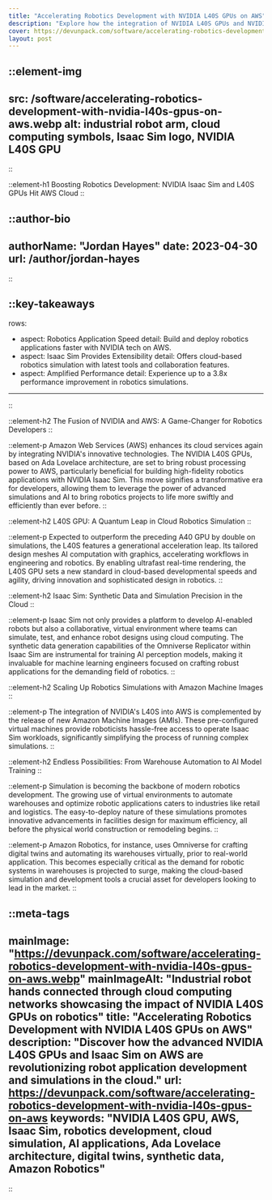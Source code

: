 ```yaml
---
title: "Accelerating Robotics Development with NVIDIA L40S GPUs on AWS"
description: "Explore how the integration of NVIDIA L40S GPUs and NVIDIA Isaac Sim on Amazon Web Services is transforming the cloud-based robotics application development."
cover: https://devunpack.com/software/accelerating-robotics-development-with-nvidia-l40s-gpus-on-aws.webp
layout: post
---
```


::element-img
---
src: /software/accelerating-robotics-development-with-nvidia-l40s-gpus-on-aws.webp
alt: industrial robot arm, cloud computing symbols, Isaac Sim logo, NVIDIA L40S GPU
---
::

::element-h1
Boosting Robotics Development: NVIDIA Isaac Sim and L40S GPUs Hit AWS Cloud
::

::author-bio
---
authorName: "Jordan Hayes"
date: 2023-04-30
url: /author/jordan-hayes
---
::

::key-takeaways
---
rows:
 - aspect: Robotics Application Speed
   detail: Build and deploy robotics applications faster with NVIDIA tech on AWS.
 - aspect: Isaac Sim Provides Extensibility
   detail: Offers cloud-based robotics simulation with latest tools and collaboration features.
 - aspect: Amplified Performance
   detail: Experience up to a 3.8x performance improvement in robotics simulations.
---
::

::element-h2
The Fusion of NVIDIA and AWS: A Game-Changer for Robotics Developers
::

::element-p
Amazon Web Services (AWS) enhances its cloud services again by integrating NVIDIA's innovative technologies. The NVIDIA L40S GPUs, based on Ada Lovelace architecture, are set to bring robust processing power to AWS, particularly beneficial for building high-fidelity robotics applications with NVIDIA Isaac Sim. This move signifies a transformative era for developers, allowing them to leverage the power of advanced simulations and AI to bring robotics projects to life more swiftly and efficiently than ever before.
::

::element-h2
L40S GPU: A Quantum Leap in Cloud Robotics Simulation
::

::element-p
Expected to outperform the preceding A40 GPU by double on simulations, the L40S features a generational acceleration leap. Its tailored design meshes AI computation with graphics, accelerating workflows in engineering and robotics. By enabling ultrafast real-time rendering, the L40S GPU sets a new standard in cloud-based developmental speeds and agility, driving innovation and sophisticated design in robotics.
::

::element-h2
Isaac Sim: Synthetic Data and Simulation Precision in the Cloud
::

::element-p
Isaac Sim not only provides a platform to develop AI-enabled robots but also a collaborative, virtual environment where teams can simulate, test, and enhance robot designs using cloud computing. The synthetic data generation capabilities of the Omniverse Replicator within Isaac Sim are instrumental for training AI perception models, making it invaluable for machine learning engineers focused on crafting robust applications for the demanding field of robotics.
::

::element-h2
Scaling Up Robotics Simulations with Amazon Machine Images
::

::element-p
The integration of NVIDIA's L40S into AWS is complemented by the release of new Amazon Machine Images (AMIs). These pre-configured virtual machines provide roboticists hassle-free access to operate Isaac Sim workloads, significantly simplifying the process of running complex simulations.
::

::element-h2
Endless Possibilities: From Warehouse Automation to AI Model Training
::

::element-p
Simulation is becoming the backbone of modern robotics development. The growing use of virtual environments to automate warehouses and optimize robotic applications caters to industries like retail and logistics. The easy-to-deploy nature of these simulations promotes innovative advancements in facilities design for maximum efficiency, all before the physical world construction or remodeling begins.
::

::element-p
Amazon Robotics, for instance, uses Omniverse for crafting digital twins and automating its warehouses virtually, prior to real-world application. This becomes especially critical as the demand for robotic systems in warehouses is projected to surge, making the cloud-based simulation and development tools a crucial asset for developers looking to lead in the market.
::

::meta-tags
---
mainImage: "https://devunpack.com/software/accelerating-robotics-development-with-nvidia-l40s-gpus-on-aws.webp"
mainImageAlt: "Industrial robot hands connected through cloud computing networks showcasing the impact of NVIDIA L40S GPUs on robotics"
title: "Accelerating Robotics Development with NVIDIA L40S GPUs on AWS"
description: "Discover how the advanced NVIDIA L40S GPUs and Isaac Sim on AWS are revolutionizing robot application development and simulations in the cloud."
url: https://devunpack.com/software/accelerating-robotics-development-with-nvidia-l40s-gpus-on-aws
keywords: "NVIDIA L40S GPU, AWS, Isaac Sim, robotics development, cloud simulation, AI applications, Ada Lovelace architecture, digital twins, synthetic data, Amazon Robotics"
---
::